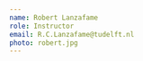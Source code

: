```yaml
---
name: Robert Lanzafame
role: Instructor
email: R.C.Lanzafame@tudelft.nl
photo: robert.jpg
---
```


<!-- [Schedule an appointment](#){: .btn .btn-outline } -->
